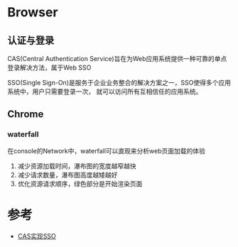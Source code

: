 # Browser

## 认证与登录

CAS(Central Authentication Service)旨在为Web应用系统提供一种可靠的单点登录解决方法，属于Web SSO

SSO(Single Sign-On)是服务于企业业务整合的解决方案之一，SSO使得多个应用系统中，用户只需要登录一次，
就可以访问所有互相信任的应用系统。



## Chrome
### waterfall
在console的Network中，waterfall可以直观来分析web页面加载的体验
1. 减少资源加载时间，瀑布图的宽度越窄越快
2. 减少请求数量，瀑布图高度越矮越好
3. 优化资源请求顺序，绿色部分是开始渲染页面


# 参考

- [CAS实现SSO](http://www.coin163.com/java/cas/cas.html)

